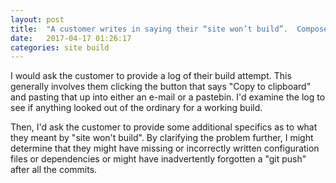```yaml
---
layout: post
title:  "A customer writes in saying their “site won’t build”.  Compose your best short (2-paragraph) customer-facing answer without any additional data, that could be useful in the generic case but would also lead to a customer providing a more actionable response."
date:   2017-04-17 01:26:17
categories: site build
---
```


I would ask the customer to provide a log of their build attempt. This generally involves them clicking the button that says "Copy to clipboard" and pasting that up into either an e-mail or a pastebin. I'd examine the log to see if anything looked out of the ordinary for a working build.

Then, I'd ask the customer to provide some additional specifics as to what they meant by "site won't build". By clarifying the problem further, I might determine that they might have missing or incorrectly written configuration files or dependencies or might have inadvertently forgotten a "git push" after all the commits.
